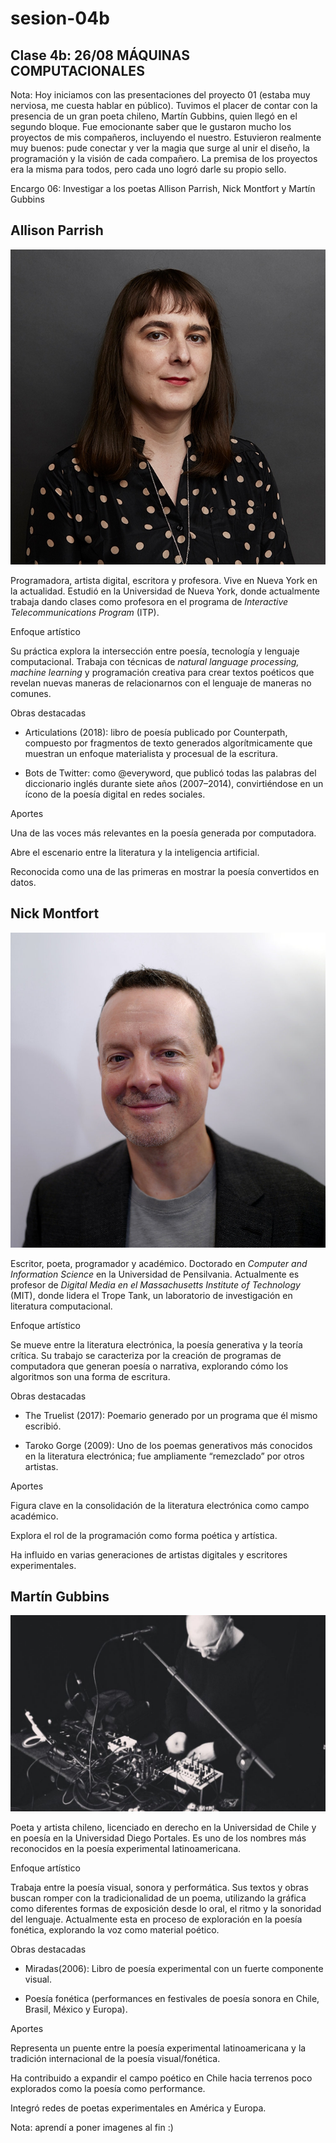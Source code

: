 # sesion-04b

## Clase 4b: 26/08 MÁQUINAS COMPUTACIONALES

Nota: Hoy iniciamos con las presentaciones del proyecto 01 (estaba muy nerviosa, me cuesta hablar en público). Tuvimos el placer de contar con la presencia de un gran poeta chileno, Martín Gubbins, quien llegó en el segundo bloque. Fue emocionante saber que le gustaron mucho los proyectos de mis compañeros, incluyendo el nuestro. Estuvieron realmente muy buenos: pude conectar y ver la magia que surge al unir el diseño, la programación y la visión de cada compañero. La premisa de los proyectos era la misma para todos, pero cada uno logró darle su propio sello.

Encargo 06: Investigar a los poetas Allison Parrish, Nick Montfort y Martín Gubbins

## Allison Parrish 
![ALLISON_PARRISH](./imagenes/ALLISON_PARRISH.jpeg)

Programadora, artista digital, escritora y profesora. Vive en Nueva York en la actualidad. Estudió en la Universidad de Nueva York, donde actualmente trabaja dando clases como profesora en el programa de *Interactive Telecommunications Program* (ITP).

Enfoque artístico

Su práctica  explora la intersección entre poesía, tecnología y lenguaje computacional. Trabaja con técnicas de *natural language processing, machine learning* y programación creativa para crear textos poéticos que revelan nuevas maneras de relacionarnos con el lenguaje de maneras no comunes.

Obras destacadas

- Articulations (2018): libro de poesía publicado por Counterpath, compuesto por fragmentos de texto generados algorítmicamente que muestran un enfoque
  materialista y procesual de la escritura.

- Bots de Twitter: como @everyword, que publicó todas las palabras del diccionario inglés durante siete años (2007–2014), convirtiéndose en un ícono de la poesía     digital en redes sociales.

Aportes

Una de las voces más relevantes en la poesía generada por computadora.

Abre el escenario entre la literatura y la inteligencia artificial.

Reconocida como una de las primeras en mostrar la poesía convertidos en datos.


## Nick Montfort 

![NICK_MONTFORT](./imagenes/NICK_MONTFORT.jpg)

Escritor, poeta, programador y académico. Doctorado en *Computer and Information Science* en la Universidad de Pensilvania. Actualmente es profesor de *Digital Media en el Massachusetts Institute of Technology* (MIT), donde lidera el Trope Tank, un laboratorio de investigación en literatura computacional.

Enfoque artístico

Se mueve entre la literatura electrónica, la poesía generativa y la teoría crítica. Su trabajo se caracteriza por la creación de programas de computadora que generan poesía o narrativa, explorando cómo los algoritmos son una forma de escritura.

Obras destacadas

- The Truelist (2017): Poemario generado por un programa que él mismo escribió.

- Taroko Gorge (2009): Uno de los poemas generativos más conocidos en la literatura electrónica; fue ampliamente “remezclado” por otros artistas.

Aportes

Figura clave en la consolidación de la literatura electrónica como campo académico.

Explora el rol de la programación como forma poética y artística.

Ha influido en varias generaciones de artistas digitales y escritores experimentales.


## Martín Gubbins

![MARTÍN_GUBBINS](./imagenes/MARTÍN_GUBBINS.jpg)

Poeta y artista chileno, licenciado en derecho en la Universidad de Chile y en poesía en la Universidad Diego Portales. Es uno de los nombres más reconocidos en la poesía experimental latinoamericana.

Enfoque artístico

Trabaja entre la poesía visual, sonora y performática. Sus textos y obras buscan romper con la tradicionalidad de un poema, utilizando la gráfica como diferentes formas de exposición desde lo oral, el ritmo y la sonoridad del lenguaje. Actualmente esta en proceso de exploración en la poesía fonética, explorando la voz como material poético.

Obras destacadas

- Miradas(2006): Libro de poesía experimental con un fuerte componente visual.

- Poesía fonética (performances en festivales de poesía sonora en Chile, Brasil, México y Europa).

Aportes

Representa un puente entre la poesía experimental latinoamericana y la tradición internacional de la poesía visual/fonética.

Ha contribuido a expandir el campo poético en Chile hacia terrenos poco explorados como la poesía como performance.

Integró redes de poetas experimentales en América y Europa.


Nota: aprendí a poner imagenes al fin :)
